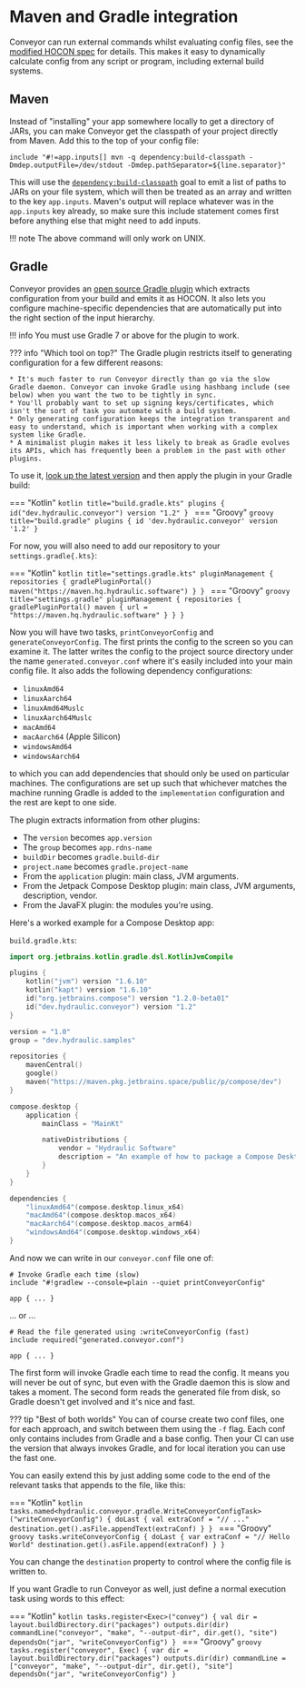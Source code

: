 # Maven and Gradle integration

Conveyor can run external commands whilst evaluating config files, see the [modified HOCON spec](hocon-spec.md) for details. This makes it easy to dynamically calculate config from any script or program, including external build systems.

## Maven

Instead of "installing" your app somewhere locally to get a directory of JARs, you can make Conveyor  get the classpath of your project directly from Maven. Add this to the top of your config file:

```
include "#!=app.inputs[] mvn -q dependency:build-classpath -Dmdep.outputFile=/dev/stdout -Dmdep.pathSeparator=${line.separator}"
```

This will use the [`dependency:build-classpath`](https://maven.apache.org/plugins/maven-dependency-plugin/build-classpath-mojo.html) goal to emit a list of paths to JARs on your file system, which will then be treated as an array and written to the key `app.inputs`. Maven's output will replace whatever was in the `app.inputs` key already, so make sure this include statement comes first before anything else that might need to add inputs.

!!! note
    The above command will only work on UNIX.

## Gradle

Conveyor provides an [open source Gradle plugin](https://github.com/hydraulic-software/conveyor/tree/master/gradle-plugin) which extracts configuration from your build and emits it as HOCON. It also lets you configure machine-specific dependencies that are automatically put into the right section of the input hierarchy.

!!! info
    You must use Gradle 7 or above for the plugin to work.

??? info "Which tool on top?"
    The Gradle plugin restricts itself to generating configuration for a few different reasons:

    * It's much faster to run Conveyor directly than go via the slow Gradle daemon. Conveyor can invoke Gradle using hashbang include (see below) when you want the two to be tightly in sync.
    * You'll probably want to set up signing keys/certificates, which isn't the sort of task you automate with a build system. 
    * Only generating configuration keeps the integration transparent and easy to understand, which is important when working with a complex system like Gradle.
    * A minimalist plugin makes it less likely to break as Gradle evolves its APIs, which has frequently been a problem in the past with other plugins.

To use it, [look up the latest version](https://plugins.gradle.org/plugin/dev.hydraulic.conveyor) and then apply the plugin in your Gradle build:

=== "Kotlin"
    ```kotlin title="build.gradle.kts"
    plugins {
        id("dev.hydraulic.conveyor") version "1.2"
    }
    ```
=== "Groovy"
    ```groovy title="build.gradle"
    plugins {
        id 'dev.hydraulic.conveyor' version '1.2'
    }
    ```

For now, you will also need to add our repository to your `settings.gradle{.kts}`:

=== "Kotlin"
    ```kotlin title="settings.gradle.kts"
    pluginManagement {
        repositories {
            gradlePluginPortal()
            maven("https://maven.hq.hydraulic.software")
        }
    }
    ```
=== "Groovy"
    ```groovy title="settings.gradle"
    pluginManagement {
        repositories {
            gradlePluginPortal()
            maven { url = "https://maven.hq.hydraulic.software" }
        }
    }
    ```

Now you will have two tasks, `printConveyorConfig` and `generateConveyorConfig`. The first prints the config to the screen so you can examine it. The latter writes the config to the project source directory under the name `generated.conveyor.conf` where it's easily included into your main config file. It also adds the following dependency configurations:

* `linuxAmd64`
* `linuxAarch64`
* `linuxAmd64Muslc`
* `linuxAarch64Muslc`
* `macAmd64`
* `macAarch64` (Apple Silicon)
* `windowsAmd64`
* `windowsAarch64`

to which you can add dependencies that should only be used on particular machines. The configurations are set up such that whichever matches the machine running Gradle is added to the `implementation` configuration and the rest are kept to one side.

The plugin extracts information from other plugins:

* The `version` becomes `app.version`
* The `group` becomes `app.rdns-name`
* `buildDir` becomes `gradle.build-dir`
* `project.name` becomes `gradle.project-name`
* From the `application` plugin: main class,  JVM arguments.
* From the Jetpack Compose Desktop plugin: main class, JVM arguments, description, vendor.
* From the JavaFX plugin: the modules you're using.

Here's a worked example for a Compose Desktop app:

`build.gradle.kts`:

```kotlin
import org.jetbrains.kotlin.gradle.dsl.KotlinJvmCompile

plugins {
    kotlin("jvm") version "1.6.10"
    kotlin("kapt") version "1.6.10"
    id("org.jetbrains.compose") version "1.2.0-beta01"
    id("dev.hydraulic.conveyor") version "1.2"
}

version = "1.0"
group = "dev.hydraulic.samples"

repositories {
    mavenCentral()
    google()
    maven("https://maven.pkg.jetbrains.space/public/p/compose/dev")
}

compose.desktop {
    application {
        mainClass = "MainKt"

        nativeDistributions {
            vendor = "Hydraulic Software"
            description = "An example of how to package a Compose Desktop app with Conveyor"
        }
    }
}

dependencies {
    "linuxAmd64"(compose.desktop.linux_x64)
    "macAmd64"(compose.desktop.macos_x64)
    "macAarch64"(compose.desktop.macos_arm64)
    "windowsAmd64"(compose.desktop.windows_x64)
}

```

And now we can write in our `conveyor.conf` file one of:

```
# Invoke Gradle each time (slow)
include "#!gradlew --console=plain --quiet printConveyorConfig"

app { ... }
```

... or ...

```
# Read the file generated using :writeConveyorConfig (fast)
include required("generated.conveyor.conf")

app { ... }
```

The first form will invoke Gradle each time to read the config. It means you will never be out of sync, but even with the Gradle daemon this is slow and takes a moment. The second form reads the generated file from disk, so Gradle doesn't get involved and it's nice and fast.

??? tip "Best of both worlds"
    You can of course create two conf files, one for each approach, and switch between them using the `-f` flag. Each conf only contains includes from Gradle and a base config. Then your CI can use the version that always invokes Gradle, and for local iteration you can use the fast one.

You can easily extend this by just adding some code to the end of the relevant tasks that appends to the file, like this:

=== "Kotlin"
    ```kotlin
    tasks.named<hydraulic.conveyor.gradle.WriteConveyorConfigTask>("writeConveyorConfig") {
        doLast {
            val extraConf = "// ..."
            destination.get().asFile.appendText(extraConf)
        }
    }
    ```
=== "Groovy"
    ```groovy
    tasks.writeConveyorConfig {
        doLast {
            var extraConf = "// Hello World"
            destination.get().asFile.append(extraConf)
        }
    }
    ```

You can change the `destination` property to control where the config file is written to.

If you want Gradle to run Conveyor as well, just define a normal execution task using words to this effect:

=== "Kotlin"
    ```kotlin
    tasks.register<Exec>("convey") {
        val dir = layout.buildDirectory.dir("packages")
        outputs.dir(dir)
        commandLine("conveyor", "make", "--output-dir", dir.get(), "site")
        dependsOn("jar", "writeConveyorConfig")
    }
    ```
=== "Groovy"
    ```groovy
    tasks.register("conveyor", Exec) {
        var dir = layout.buildDirectory.dir("packages")
        outputs.dir(dir)
        commandLine = ["conveyor", "make", "--output-dir", dir.get(), "site"]
        dependsOn("jar", "writeConveyorConfig")
    }
    ```
